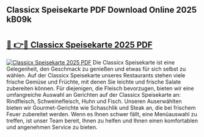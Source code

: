 ## Classicx Speisekarte PDF Download Online 2025 kB09k

# <h2><a href="http://gc9l415.nevu.top/?p=Classicx+Speisekarte">🔗 👉🔴 Classicx Speisekarte 2025 PDF</a></h2>

[![Classicx Speisekarte 2025 PDF](https://i.imgur.com/dBaPXMq.png)](http://gc9l415.nevu.top/?p=Classicx+Speisekarte)
Die Classicx Speisekarte ist eine Gelegenheit, den Geschmack zu genießen und etwas für sich selbst zu wählen. Auf der Classicx Speisekarte unseres Restaurants stehen viele frische Gemüse und Früchte, mit denen Sie leichte und frische Salate zubereiten können. Für diejenigen, die Fleisch bevorzugen, bieten wir eine umfangreiche Auswahl an Gerichten auf der Classicx Speisekarte an: Rindfleisch, Schweinefleisch, Huhn und Fisch. Unseren Auserwählten bieten wir Gourmet-Gerichte wie Schaschlik und Steak an, die bei frischem Feuer zubereitet werden. Wenn es Ihnen schwer fällt, eine Menüauswahl zu treffen, ist unser Team bereit, Ihnen zu helfen und Ihnen einen komfortablen und angenehmen Service zu bieten.
